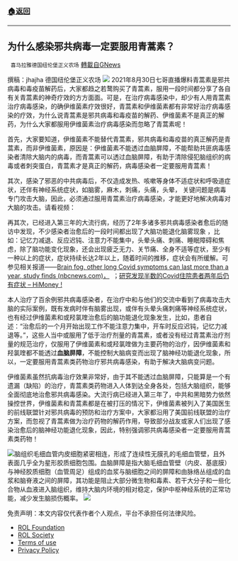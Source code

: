 ###  [:house:返回](README.md)
---


## 为什么感染邪共病毒一定要服用青蒿素？
` 喜马拉雅德国纽伦堡正义农场` [轉載自GNews](https://gnews.org/zh-hans/2693186/)

撰稿：jhajha
德国纽伦堡正义农场
 ![](https://assets.gnews.org/wp-content/uploads/2022/06/0609-5_1654783344.jpg) 
2021年8月30日七哥直播爆料青蒿素是邪共病毒和毒疫苗解药后，大家都趋之若鹜购买了青蒿素，服用一段时间都分享了各自有关青蒿素的神奇疗效的方方面面。可是，在治疗病毒感染中，却少有人用青蒿素治疗病毒感染，的确伊维菌素疗效很好，青蒿素和伊维菌素都有非常好治疗病毒感染的疗效，为什么说青蒿素是邪共病毒和毒疫苗的解药、伊维菌素不是真正的解药，为什么大家都服用伊维菌素治疗病毒感染而忽略了青蒿素呢！
 
首先，大家要知道，伊维菌素不能替代青蒿素，邪共病毒和毒疫苗的真正解药是青蒿素，而非伊维菌素，原因是：伊维菌素不能透过血脑屏障，不能帮助共匪病毒感染者清除大脑内的病毒，而青蒿素可以透过血脑屏障，有助于清除侵犯脑组织的病毒或者刺突蛋白，青蒿素才是真正的解药，病毒感染者一定要服用青蒿素！
 
其次，感染了邪恶的中共病毒后，不仅造成发热、咳嗽等身体不适症状和呼吸道症状，还伴有神经系统症状，如脑雾，麻木，刺痛，头痛，头晕， 关键问题是病毒专门攻击大脑，因此，必须通过服用青蒿素治疗病毒感染，才能更好地解决病毒对大脑的攻击。请看视频：
  
再其次，已经进入第三年的大流行病，经历了2年多诸多邪共病毒感染者愈后的随访中发现，不少感染者治愈后的一段时间都出现了大脑功能退化脑雾现象 ，比如：记忆力减退、反应迟钝、注意力不能集中，头晕头痛、刺痛、睡眠障碍和焦虑，除了脑功能变化现象，还会出现疲乏无力、关节痛、全身不适等症状，至少有一种以上的症状，症状持续长达2年以上，随着时间的推移，症状会有所缓解。可参见相关报道——[Brain fog, other long Covid symptoms can last more than a year, study finds (nbcnews.com)，](https://www.nbcnews.com/health/health-news/brain-fog-long-covid-symptoms-can-last-year-study-finds-rcna29834)  ；[研究发现半数的Covid住院患者两年后仍有症状 – HiMoney !](https://himoney.press/more-than-half-of-early-covid-19-patients-at-one-hospital-had-symptoms-two-years-later/)
 
本人治疗了百余例邪共病毒感染者，在治疗中和与他们的交流中看到了病毒攻击大脑的实际案例，既有发病时伴有脑雾出现，或伴有头晕头痛刺痛等神经系统症状，也有经过伊维菌素和或羟氯喹治愈后的脑功能退化现象发生，比如，患者自述：“治愈后的一个月开始出现工作不能注意力集中，开车时反应迟钝，记忆力减退等。”，这些人当中或服用了低于治疗剂量的青蒿素，或者没有经过青蒿素治疗剂量的规范治疗，仅服用了伊维菌素和或羟氯喹做为主要药物的治疗，因伊维菌素和羟氯喹都不能透过**血脑屏障**，不能控制大脑病变而出现了脑神经功能退化现象，所以，一定要服用青蒿素类药物治疗邪共病毒感染，有助于解决大脑病变问题。
 
伊维菌素虽然抗病毒治疗效果非常好，由于其不能透过血脑屏障，只能算是一个有遗漏（缺陷）的治疗，青蒿素类药物进入人体到达全身各处，包括大脑组织，能够全面彻底地治愈邪共病毒感染。大流行病已经进入第三年了，中共和黑暗势力依然操控世界，伊维菌素和青蒿素都是在被打压的情况下，伊维菌素被列入了美国医生的前线联盟针对邪共病毒的预防和治疗方案中，大家都沿用了美国前线联盟的治疗方案，而忽视了青蒿素做为治疗药物的解药作用，导致部分战友或家人们出现了感染治愈后的脑神经功能退化现象，因此，特别强调邪共病毒感染者一定要服用青蒿素类药物！
 
![](https://assets.gnews.org/wp-content/uploads/2022/06/0609-4_1654781920.jpg)脑组织毛细血管内皮细胞紧密相连，形成了连续性无膜孔的毛细血管壁，且外表面几乎全为星形胶质细胞包围。血脑屏障是指大脑毛细血管壁（内皮、基底膜）与神经胶质细胞（血管周足）组成的血浆与脑细胞之间的屏障和由脉络丛组成的血浆和脑脊液之间的屏障，其功能是阻止大部分微生物和毒素、若干大分子和一些化合物从血液进入脑组织，维持大脑内环境的相对稳定，保护中枢神经系统的正常功能，减少发生脑损伤概率。
 ![](https://assets.gnews.org/wp-content/uploads/2022/05/logo0529_1653788537.jpg) 

免责声明：本文内容仅代表作者个人观点，平台不承担任何法律风险。
  
- [ROL Foundation](https://rolfoundation.org/)
- [ROL Society](https://rolsociety.org/)
- [Terms of use](https://gnews.org/terms-of-use-3/)
- [Privacy Policy](https://gnews.org/privacy-policy/)
